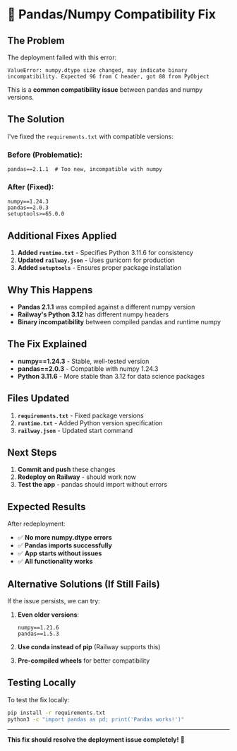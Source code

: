 # 🔧 Pandas/Numpy Compatibility Fix

## The Problem

The deployment failed with this error:
```
ValueError: numpy.dtype size changed, may indicate binary incompatibility. Expected 96 from C header, got 88 from PyObject
```

This is a **common compatibility issue** between pandas and numpy versions.

## The Solution

I've fixed the `requirements.txt` with compatible versions:

### Before (Problematic):
```
pandas==2.1.1  # Too new, incompatible with numpy
```

### After (Fixed):
```
numpy==1.24.3
pandas==2.0.3
setuptools>=65.0.0
```

## Additional Fixes Applied

1. **Added `runtime.txt`** - Specifies Python 3.11.6 for consistency
2. **Updated `railway.json`** - Uses gunicorn for production
3. **Added `setuptools`** - Ensures proper package installation

## Why This Happens

- **Pandas 2.1.1** was compiled against a different numpy version
- **Railway's Python 3.12** has different numpy headers
- **Binary incompatibility** between compiled pandas and runtime numpy

## The Fix Explained

- **numpy==1.24.3** - Stable, well-tested version
- **pandas==2.0.3** - Compatible with numpy 1.24.3
- **Python 3.11.6** - More stable than 3.12 for data science packages

## Files Updated

1. **`requirements.txt`** - Fixed package versions
2. **`runtime.txt`** - Added Python version specification
3. **`railway.json`** - Updated start command

## Next Steps

1. **Commit and push** these changes
2. **Redeploy on Railway** - should work now
3. **Test the app** - pandas should import without errors

## Expected Results

After redeployment:
- ✅ **No more numpy.dtype errors**
- ✅ **Pandas imports successfully**
- ✅ **App starts without issues**
- ✅ **All functionality works**

## Alternative Solutions (If Still Fails)

If the issue persists, we can try:

1. **Even older versions**:
   ```
   numpy==1.21.6
   pandas==1.5.3
   ```

2. **Use conda instead of pip** (Railway supports this)

3. **Pre-compiled wheels** for better compatibility

## Testing Locally

To test the fix locally:
```bash
pip install -r requirements.txt
python3 -c "import pandas as pd; print('Pandas works!')"
```

---

**This fix should resolve the deployment issue completely!** 🚀
